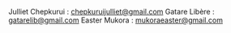 Julliet Chepkurui : chepkuruijulliet@gmail.com
Gatare Libère : gatarelib@gmail.com
Easter Mukora : mukoraeaster@gmail.com
